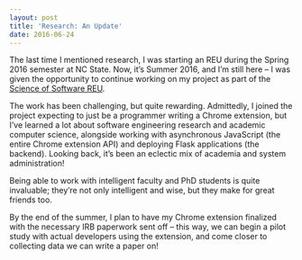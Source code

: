 ```yaml
---
layout: post
title: 'Research: An Update'
date: 2016-06-24
---
```


The last time I mentioned research, I was starting an REU during the Spring 2016 semester at NC State. Now, it’s Summer 2016, and I’m still here – I was given the opportunity to continue working on my project as part of the [Science of Software REU](https://github.com/REU-SOS/SOS).

The work has been challenging, but quite rewarding. Admittedly, I joined the project expecting to just be a programmer writing a Chrome extension, but I’ve learned a lot about software engineering research and academic computer science, alongside working with asynchronous JavaScript (the entire Chrome extension API) and deploying Flask applications (the backend). Looking back, it’s been an eclectic mix of academia and system administration!

Being able to work with intelligent faculty and PhD students is quite invaluable; they’re not only intelligent and wise, but they make for great friends too.

By the end of the summer, I plan to have my Chrome extension finalized with the necessary IRB paperwork sent off – this way, we can begin a pilot study with actual developers using the extension, and come closer to collecting data we can write a paper on!


